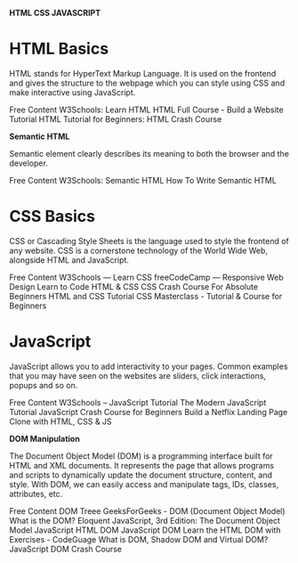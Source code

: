 **HTML CSS JAVASCRIPT**

# HTML Basics

HTML stands for HyperText Markup Language. It is used on the frontend and gives the structure to the webpage which you can style using CSS and make interactive using JavaScript.

<ResourceGroupTitle>Free Content</ResourceGroupTitle>
<BadgeLink badgeText='Read' colorScheme='yellow' href='https://www.w3schools.com/html/html_intro.asp'>W3Schools: Learn HTML</BadgeLink>
<BadgeLink badgeText='Watch' href='https://www.youtube.com/watch?v=pQN-pnXPaVg'>HTML Full Course - Build a Website Tutorial</BadgeLink>
<BadgeLink badgeText='Watch' href='https://www.youtube.com/watch?v=qz0aGYrrlhU'>HTML Tutorial for Beginners: HTML Crash Course</BadgeLink>

**Semantic HTML**

Semantic element clearly describes its meaning to both the browser and the developer.

<ResourceGroupTitle>Free Content</ResourceGroupTitle>
<BadgeLink badgeText='Read' colorScheme='yellow' href='https://www.w3schools.com/html/html5_semantic_elements.asp'>W3Schools: Semantic HTML</BadgeLink>
<BadgeLink badgeText='Read' colorScheme='yellow' href='https://hackernoon.com/how-to-write-semantic-html-dkq3ulo'>How To Write Semantic HTML</BadgeLink>

# CSS Basics

CSS or Cascading Style Sheets is the language used to style the frontend of any website. CSS is a cornerstone technology of the World Wide Web, alongside HTML and JavaScript.

<ResourceGroupTitle>Free Content</ResourceGroupTitle>
<BadgeLink colorScheme='yellow' badgeText='Read' href='https://www.w3schools.com/css/'>W3Schools — Learn CSS</BadgeLink>
<BadgeLink colorScheme='yellow' badgeText='Read' href='https://www.freecodecamp.org/learn/responsive-web-design/'>freeCodeCamp — Responsive Web Design</BadgeLink>
<BadgeLink colorScheme='yellow' badgeText='Read' href='https://learn.shayhowe.com/html-css/building-your-first-web-page/'>Learn to Code HTML & CSS</BadgeLink>
<BadgeLink badgeText='Watch' href='https://www.youtube.com/watch?v=yfoY53QXEnI'>CSS Crash Course For Absolute Beginners</BadgeLink>
<BadgeLink badgeText='Watch' href='https://www.youtube.com/watch?v=D-h8L5hgW-w'>HTML and CSS Tutorial</BadgeLink>
<BadgeLink badgeText='Watch' href='https://www.youtube.com/watch?v=FqmB-Zj2-PA'>CSS Masterclass - Tutorial & Course for Beginners</BadgeLink>

# JavaScript

JavaScript allows you to add interactivity to your pages. Common examples that you may have seen on the websites are sliders, click interactions, popups and so on.

<ResourceGroupTitle>Free Content</ResourceGroupTitle>
<BadgeLink badgeText='Read' colorScheme="yellow" href='https://www.w3schools.com/js/'>W3Schools – JavaScript Tutorial</BadgeLink>
<BadgeLink badgeText='Read' colorScheme="yellow" href='https://javascript.info/'>The Modern JavaScript Tutorial</BadgeLink>
<BadgeLink badgeText='Watch' href='https://youtu.be/hdI2bqOjy3c?t=2'>JavaScript Crash Course for Beginners</BadgeLink>
<BadgeLink badgeText='Watch' href='https://youtu.be/P7t13SGytRk?t=22'>Build a Netflix Landing Page Clone with HTML, CSS & JS</BadgeLink>

**DOM Manipulation**

The Document Object Model (DOM) is a programming interface built for HTML and XML documents. It represents the page that allows programs and scripts to dynamically update the document structure, content, and style. With DOM, we can easily access and manipulate tags, IDs, classes, attributes, etc.  

<ResourceGroupTitle>Free Content</ResourceGroupTitle>
<BadgeLink badgeText='Read' colorScheme="yellow" href='https://javascript.info/dom-nodes'>DOM Treee</BadgeLink>
<BadgeLink badgeText='Read' colorScheme="yellow" href='https://www.geeksforgeeks.org/dom-document-object-model/'>GeeksForGeeks - DOM (Document Object Model)</BadgeLink>
<BadgeLink badgeText='Read' colorScheme="yellow" href='https://www.freecodecamp.org/news/what-is-the-dom-document-object-model-meaning-in-javascript/'>What is the DOM?</BadgeLink>
<BadgeLink badgeText='Read' colorScheme="yellow" href='https://eloquentjavascript.net/14_dom.html'>Eloquent JavaScript, 3rd Edition: The Document Object Model</BadgeLink>
<BadgeLink badgeText='Read' colorScheme="yellow" href='https://www.w3schools.com/js/js_htmldom.asp'>JavaScript HTML DOM</BadgeLink>
<BadgeLink badgeText='Read' colorScheme="yellow" href='https://www.javascripttutorial.net/javascript-dom/'>JavaScript DOM</BadgeLink>
<BadgeLink badgeText='Read' colorScheme="yellow" href='https://www.codeguage.com/courses/js/html-dom-introduction'>Learn the HTML DOM with Exercises - CodeGuage</BadgeLink>
<BadgeLink badgeText='Watch' href='https://www.youtube.com/watch?v=7Tok22qxPzQ'>What is DOM, Shadow DOM and Virtual DOM?</BadgeLink>
<BadgeLink badgeText='Watch' href='https://www.youtube.com/watch?v=0ik6X4DJKCc'>JavaScript DOM Crash Course</BadgeLink>



